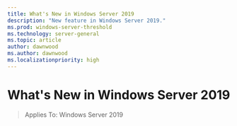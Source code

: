 ```yaml
---
title: What's New in Windows Server 2019
description: "New feature in Windows Server 2019."
ms.prod: windows-server-threshold
ms.technology: server-general
ms.topic: article
author: dawnwood
ms.author: dawnwood
ms.localizationpriority: high
---
```


# What's New in Windows Server 2019

>Applies To: Windows Server 2019




